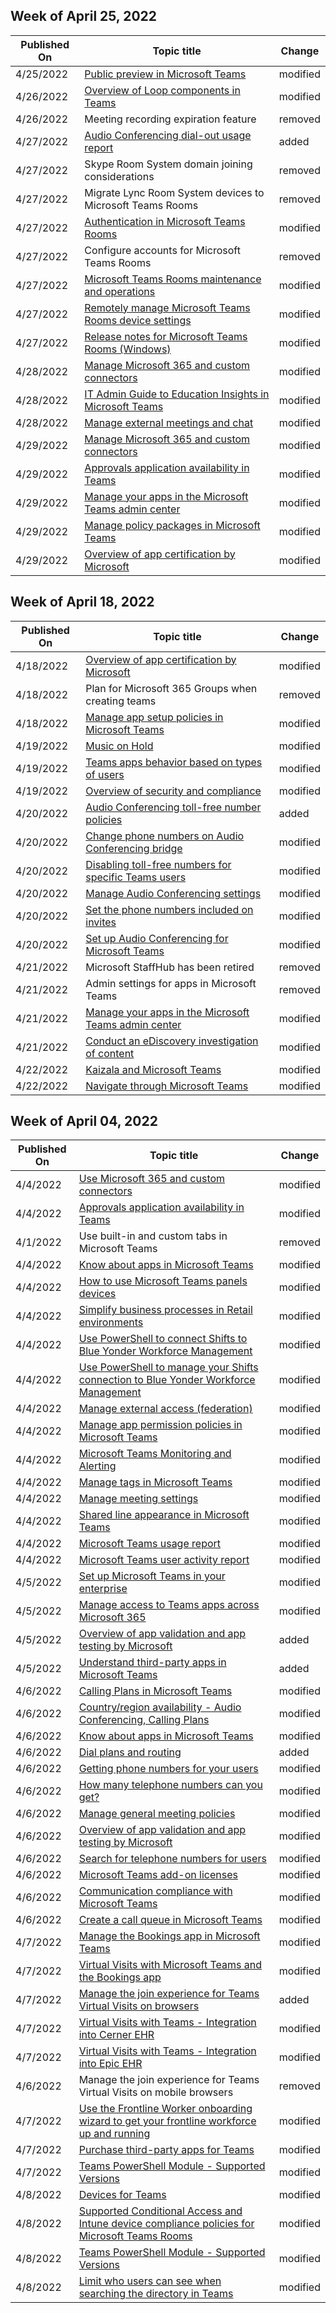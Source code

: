 <!-- This file is generated automatically each week. Changes made to this file will be overwritten.-->



## Week of April 25, 2022


| Published On |Topic title | Change |
|------|------------|--------|
| 4/25/2022 | [Public preview in Microsoft Teams](/MicrosoftTeams/public-preview-doc-updates) | modified |
| 4/26/2022 | [Overview of Loop components in Teams](/MicrosoftTeams/loop-components-in-teams) | modified |
| 4/26/2022 | Meeting recording expiration feature | removed |
| 4/27/2022 | [Audio Conferencing dial-out usage report](/MicrosoftTeams/audio-conferencing-dial-out-usage-report) | added |
| 4/27/2022 | Skype Room System domain joining considerations | removed |
| 4/27/2022 | Migrate Lync Room System devices to Microsoft Teams Rooms | removed |
| 4/27/2022 | [Authentication in Microsoft Teams Rooms](/MicrosoftTeams/rooms/rooms-authentication) | modified |
| 4/27/2022 | Configure accounts for Microsoft Teams Rooms | removed |
| 4/27/2022 | [Microsoft Teams Rooms maintenance and operations](/MicrosoftTeams/rooms/rooms-operations) | modified |
| 4/27/2022 | [Remotely manage Microsoft Teams Rooms device settings](/MicrosoftTeams/rooms/xml-config-file) | modified |
| 4/27/2022 | [Release notes for Microsoft Teams Rooms (Windows)](/MicrosoftTeams/rooms/rooms-release-note) | modified |
| 4/28/2022 | [Manage Microsoft 365 and custom connectors](/MicrosoftTeams/office-365-custom-connectors) | modified |
| 4/28/2022 | [IT Admin Guide to Education Insights in Microsoft Teams](/MicrosoftTeams/class-insights) | modified |
| 4/28/2022 | [Manage external meetings and chat](/MicrosoftTeams/manage-external-access) | modified |
| 4/29/2022 | [Manage Microsoft 365 and custom connectors](/MicrosoftTeams/office-365-custom-connectors) | modified |
| 4/29/2022 | [Approvals application availability in Teams](/MicrosoftTeams/approval-admin) | modified |
| 4/29/2022 | [Manage your apps in the Microsoft Teams admin center](/MicrosoftTeams/manage-apps) | modified |
| 4/29/2022 | [Manage policy packages in Microsoft Teams](/MicrosoftTeams/manage-policy-packages) | modified |
| 4/29/2022 | [Overview of app certification by Microsoft](/MicrosoftTeams/overview-of-app-certification) | modified |


## Week of April 18, 2022


| Published On |Topic title | Change |
|------|------------|--------|
| 4/18/2022 | [Overview of app certification by Microsoft](/MicrosoftTeams/overview-of-app-certification) | modified |
| 4/18/2022 | Plan for Microsoft 365 Groups when creating teams | removed |
| 4/18/2022 | [Manage app setup policies in Microsoft Teams](/MicrosoftTeams/teams-app-setup-policies) | modified |
| 4/19/2022 | [Music on Hold](/MicrosoftTeams/music-on-hold) | modified |
| 4/19/2022 | [Teams apps behavior based on types of users](/MicrosoftTeams/non-standard-users) | modified |
| 4/19/2022 | [Overview of security and compliance](/MicrosoftTeams/security-compliance-overview) | modified |
| 4/20/2022 | [Audio Conferencing toll-free number policies](/MicrosoftTeams/audio-conferencing-toll-free-numbers-policy) | added |
| 4/20/2022 | [Change phone numbers on Audio Conferencing bridge](/MicrosoftTeams/change-the-phone-numbers-on-your-audio-conferencing-bridge) | modified |
| 4/20/2022 | [Disabling toll-free numbers for specific Teams users](/MicrosoftTeams/disabling-toll-free-numbers-for-specific-teams-users) | modified |
| 4/20/2022 | [Manage Audio Conferencing settings](/MicrosoftTeams/manage-the-audio-conferencing-settings-for-my-organization-in-teams) | modified |
| 4/20/2022 | [Set the phone numbers included on invites](/MicrosoftTeams/set-the-phone-numbers-included-on-invites-in-teams) | modified |
| 4/20/2022 | [Set up Audio Conferencing for Microsoft Teams](/MicrosoftTeams/set-up-audio-conferencing-in-teams) | modified |
| 4/21/2022 | Microsoft StaffHub has been retired | removed |
| 4/21/2022 | Admin settings for apps in Microsoft Teams | removed |
| 4/21/2022 | [Manage your apps in the Microsoft Teams admin center](/MicrosoftTeams/manage-apps) | modified |
| 4/21/2022 | [Conduct an eDiscovery investigation of content](/MicrosoftTeams/ediscovery-investigation) | modified |
| 4/22/2022 | [Kaizala and Microsoft Teams](/MicrosoftTeams/get-started-kaizala-teams) | modified |
| 4/22/2022 | [Navigate through Microsoft Teams](/MicrosoftTeams/navigate-teams) | modified |


## Week of April 04, 2022


| Published On |Topic title | Change |
|------|------------|--------|
| 4/4/2022 | [Use Microsoft 365 and custom connectors](/MicrosoftTeams/office-365-custom-connectors) | modified |
| 4/4/2022 | [Approvals application availability in Teams](/MicrosoftTeams/approval-admin) | modified |
| 4/1/2022 | Use built-in and custom tabs in Microsoft Teams | removed |
| 4/4/2022 | [Know about apps in Microsoft Teams](/MicrosoftTeams/deploy-apps-microsoft-teams-landing-page) | modified |
| 4/4/2022 | [How to use Microsoft Teams panels devices](/MicrosoftTeams/devices/use-teams-panels) | modified |
| 4/4/2022 | [Simplify business processes in Retail environments](/MicrosoftTeams/expand-teams-across-your-org/retail-business-processes) | modified |
| 4/4/2022 | [Use PowerShell to connect Shifts to Blue Yonder Workforce Management](/MicrosoftTeams/expand-teams-across-your-org/shifts/shifts-connector-blue-yonder-powershell-setup) | modified |
| 4/4/2022 | [Use PowerShell to manage your Shifts connection to Blue Yonder Workforce Management](/MicrosoftTeams/expand-teams-across-your-org/shifts/shifts-connector-powershell-manage) | modified |
| 4/4/2022 | [Manage external access (federation)](/MicrosoftTeams/manage-external-access) | modified |
| 4/4/2022 | [Manage app permission policies in Microsoft Teams](/MicrosoftTeams/teams-app-permission-policies) | modified |
| 4/4/2022 | [Microsoft Teams Monitoring and Alerting](/MicrosoftTeams/alerts/teams-admin-alerts) | modified |
| 4/4/2022 | [Manage tags in Microsoft Teams](/MicrosoftTeams/manage-tags) | modified |
| 4/4/2022 | [Manage meeting settings](/MicrosoftTeams/meeting-settings-in-teams) | modified |
| 4/4/2022 | [Shared line appearance in Microsoft Teams](/MicrosoftTeams/shared-line-appearance) | modified |
| 4/4/2022 | [Microsoft Teams usage report](/MicrosoftTeams/teams-analytics-and-reports/teams-usage-report) | modified |
| 4/4/2022 | [Microsoft Teams user activity report](/MicrosoftTeams/teams-analytics-and-reports/user-activity-report) | modified |
| 4/5/2022 | [Set up Microsoft Teams in your enterprise](/MicrosoftTeams/deploy-enterprise-setup) | modified |
| 4/5/2022 | [Manage access to Teams apps across Microsoft 365](/MicrosoftTeams/manage-third-party-teams-apps) | modified |
| 4/5/2022 | [Overview of app validation and app testing by Microsoft](/MicrosoftTeams/overview-of-app-validation) | added |
| 4/5/2022 | [Understand third-party apps in Microsoft Teams](/MicrosoftTeams/overview-third-party-apps) | added |
| 4/6/2022 | [Calling Plans in Microsoft Teams](/MicrosoftTeams/calling-plan-landing-page) | modified |
| 4/6/2022 | [Country/region availability - Audio Conferencing, Calling Plans](/MicrosoftTeams/country-and-region-availability-for-audio-conferencing-and-calling-plans/country-and-region-availability-for-audio-conferencing-and-calling-plans) | modified |
| 4/6/2022 | [Know about apps in Microsoft Teams](/MicrosoftTeams/deploy-apps-microsoft-teams-landing-page) | modified |
| 4/6/2022 | [Dial plans and routing](/MicrosoftTeams/dial-plans-routing-overview) | added |
| 4/6/2022 | [Getting phone numbers for your users](/MicrosoftTeams/getting-phone-numbers-for-your-users) | modified |
| 4/6/2022 | [How many telephone numbers can you get?](/MicrosoftTeams/how-many-phone-numbers-can-you-get) | modified |
| 4/6/2022 | [Manage general meeting policies](/MicrosoftTeams/meeting-policies-in-teams-general) | modified |
| 4/6/2022 | [Overview of app validation and app testing by Microsoft](/MicrosoftTeams/overview-of-app-validation) | modified |
| 4/6/2022 | [Search for telephone numbers for users](/MicrosoftTeams/search-for-phone-numbers-for-users) | modified |
| 4/6/2022 | [Microsoft Teams add-on licenses](/MicrosoftTeams/teams-add-on-licensing/microsoft-teams-add-on-licensing) | modified |
| 4/6/2022 | [Communication compliance with Microsoft Teams](/MicrosoftTeams/communication-compliance) | modified |
| 4/6/2022 | [Create a call queue in Microsoft Teams](/MicrosoftTeams/create-a-phone-system-call-queue) | modified |
| 4/7/2022 | [Manage the Bookings app in Microsoft Teams](/MicrosoftTeams/bookings-app-admin) | modified |
| 4/7/2022 | [Virtual Visits with Microsoft Teams and the Bookings app](/MicrosoftTeams/expand-teams-across-your-org/bookings-virtual-visits) | modified |
| 4/7/2022 | [Manage the join experience for Teams Virtual Visits on browsers](/MicrosoftTeams/expand-teams-across-your-org/browser-join) | added |
| 4/7/2022 | [Virtual Visits with Teams - Integration into Cerner EHR](/MicrosoftTeams/expand-teams-across-your-org/healthcare/ehr-admin-cerner) | modified |
| 4/7/2022 | [Virtual Visits with Teams - Integration into Epic EHR](/MicrosoftTeams/expand-teams-across-your-org/healthcare/ehr-admin) | modified |
| 4/6/2022 | Manage the join experience for Teams Virtual Visits on mobile browsers | removed |
| 4/7/2022 | [Use the Frontline Worker onboarding wizard to get your frontline workforce up and running](/MicrosoftTeams/flw-onboarding-wizard) | modified |
| 4/7/2022 | [Purchase third-party apps for Teams](/MicrosoftTeams/purchase-third-party-apps) | modified |
| 4/7/2022 | [Teams PowerShell Module - Supported Versions](/MicrosoftTeams/teams-powershell-supported-versions) | modified |
| 4/8/2022 | [Devices for Teams](/MicrosoftTeams/devices/teams-ip-phones) | modified |
| 4/8/2022 | [Supported Conditional Access and Intune device compliance policies for Microsoft Teams Rooms](/MicrosoftTeams/rooms/supported-ca-and-compliance-policies) | modified |
| 4/8/2022 | [Teams PowerShell Module - Supported Versions](/MicrosoftTeams/teams-powershell-supported-versions) | modified |
| 4/8/2022 | [Limit who users can see when searching the directory in Teams](/MicrosoftTeams/teams-scoped-directory-search) | modified |
